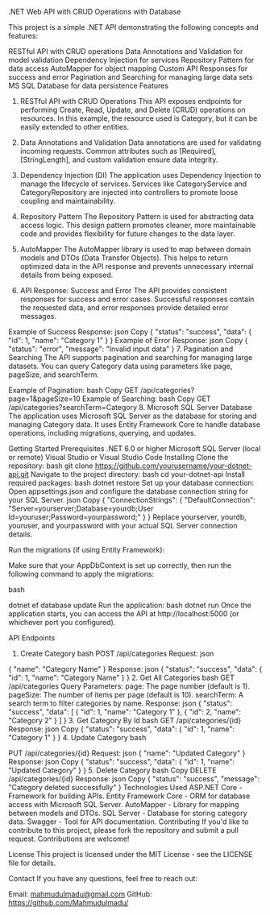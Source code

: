 .NET Web API with CRUD Operations with Database

This project is a simple .NET API demonstrating the following concepts and features:

RESTful API with CRUD operations
Data Annotations and Validation for model validation
Dependency Injection for services
Repository Pattern for data access
AutoMapper for object mapping
Custom API Responses for success and error
Pagination and Searching for managing large data sets
MS SQL Database for data persistence
Features

1. RESTful API with CRUD Operations
This API exposes endpoints for performing Create, Read, Update, and Delete (CRUD) operations on resources. In this example, the resource used is Category, but it can be easily extended to other entities.

2. Data Annotations and Validation
Data annotations are used for validating incoming requests. Common attributes such as [Required], [StringLength], and custom validation ensure data integrity.

3. Dependency Injection (DI)
The application uses Dependency Injection to manage the lifecycle of services. Services like CategoryService and CategoryRepository are injected into controllers to promote loose coupling and maintainability.

4. Repository Pattern
The Repository Pattern is used for abstracting data access logic. This design pattern promotes cleaner, more maintainable code and provides flexibility for future changes to the data layer.

5. AutoMapper
The AutoMapper library is used to map between domain models and DTOs (Data Transfer Objects). This helps to return optimized data in the API response and prevents unnecessary internal details from being exposed.

6. API Response: Success and Error
The API provides consistent responses for success and error cases. Successful responses contain the requested data, and error responses provide detailed error messages.

Example of Success Response:
json
Copy
{
    "status": "success",
    "data": {
        "id": 1,
        "name": "Category 1"
    }
}
Example of Error Response:
json
Copy
{
    "status": "error",
    "message": "Invalid input data"
}
7. Pagination and Searching
The API supports pagination and searching for managing large datasets. You can query Category data using parameters like page, pageSize, and searchTerm.

Example of Pagination:
bash
Copy
GET /api/categories?page=1&pageSize=10
Example of Searching:
bash
Copy
GET /api/categories?searchTerm=Category
8. Microsoft SQL Server Database
The application uses Microsoft SQL Server as the database for storing and managing Category data. It uses Entity Framework Core to handle database operations, including migrations, querying, and updates.

Getting Started
Prerequisites
.NET 6.0 or higher
Microsoft SQL Server (local or remote)
Visual Studio or Visual Studio Code
Installing
Clone the repository:
bash
git clone https://github.com/yourusername/your-dotnet-api.git
Navigate to the project directory:
bash
cd your-dotnet-api
Install required packages:
bash
dotnet restore
Set up your database connection:
Open appsettings.json and configure the database connection string for your SQL Server.
json
Copy
{
  "ConnectionStrings": {
    "DefaultConnection": "Server=yourserver;Database=yourdb;User Id=youruser;Password=yourpassword;"
  }
}
Replace yourserver, yourdb, youruser, and yourpassword with your actual SQL Server connection details.

Run the migrations (if using Entity Framework):

Make sure that your AppDbContext is set up correctly, then run the following command to apply the migrations:

bash

dotnet ef database update
Run the application:
bash
dotnet run
Once the application starts, you can access the API at http://localhost:5000 (or whichever port you configured).

API Endpoints
1. Create Category
bash
POST /api/categories
Request:
json

{
    "name": "Category Name"
}
Response:
json
{
    "status": "success",
    "data": {
        "id": 1,
        "name": "Category Name"
    }
}
2. Get All Categories
bash
GET /api/categories
Query Parameters:
page: The page number (default is 1).
pageSize: The number of items per page (default is 10).
searchTerm: A search term to filter categories by name.
Response:
json
{
    "status": "success",
    "data": [
        {
            "id": 1,
            "name": "Category 1"
        },
        {
            "id": 2,
            "name": "Category 2"
        }
    ]
}
3. Get Category By Id
bash
GET /api/categories/{id}
Response:
json
Copy
{
    "status": "success",
    "data": {
        "id": 1,
        "name": "Category 1"
    }
}
4. Update Category
bash

PUT /api/categories/{id}
Request:
json
{
    "name": "Updated Category"
}
Response:
json
Copy
{
    "status": "success",
    "data": {
        "id": 1,
        "name": "Updated Category"
    }
}
5. Delete Category
bash
Copy
DELETE /api/categories/{id}
Response:
json
Copy
{
    "status": "success",
    "message": "Category deleted successfully"
}
Technologies Used
ASP.NET Core - Framework for building APIs.
Entity Framework Core - ORM for database access with Microsoft SQL Server.
AutoMapper - Library for mapping between models and DTOs.
SQL Server - Database for storing category data.
Swagger - Tool for API documentation.
Contributing
If you'd like to contribute to this project, please fork the repository and submit a pull request. Contributions are welcome!

License
This project is licensed under the MIT License - see the LICENSE file for details.

Contact
If you have any questions, feel free to reach out:

Email: mahmudulmadu@gmail.com
GitHub: https://github.com/Mahmudulmadu/




